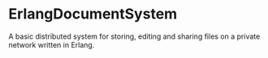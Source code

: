 # ErlangDocumentSystem

A basic distributed system for storing, editing and sharing files on a private network written in Erlang.
